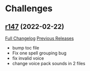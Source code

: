 # <DBM> Challenges

## [r147](https://github.com/DeadlyBossMods/DBM-Challenges/tree/r147) (2022-02-22)
[Full Changelog](https://github.com/DeadlyBossMods/DBM-Challenges/compare/r146...r147) [Previous Releases](https://github.com/DeadlyBossMods/DBM-Challenges/releases)

- bump toc file  
- Fix one spell grouping bug  
- fix invalid voice  
- change voice pack sounds in 2 files  
